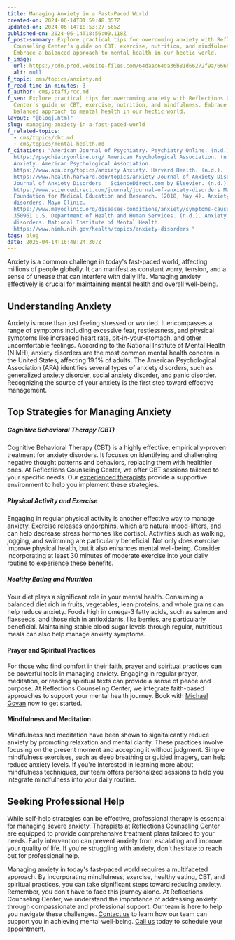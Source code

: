 ```yaml
---
title: Managing Anxiety in a Fast-Paced World
created-on: 2024-06-14T01:59:48.357Z
updated-on: 2024-06-14T18:53:27.565Z
published-on: 2024-06-14T18:56:00.118Z
f_post-summary: Explore practical tips for overcoming anxiety with Reflections
  Counseling Center’s guide on CBT, exercise, nutrition, and mindfulness.
  Embrace a balanced approach to mental health in our hectic world.
f_image:
  url: https://cdn.prod.website-files.com/64daac64da36b81d66272f9a/666ba3dd999cf380d2c662d4_b5c06704-2490-4c60-b07c-276b99027a36.jpg
  alt: null
f_topic: cms/topics/anxiety.md
f_read-time-in-minutes: 3
f_author: cms/staff/rcc.md
f_seo: Explore practical tips for overcoming anxiety with Reflections Counseling
  Center’s guide on CBT, exercise, nutrition, and mindfulness. Embrace a
  balanced approach to mental health in our hectic world.
layout: "[blog].html"
slug: managing-anxiety-in-a-fast-paced-world
f_related-topics:
  - cms/topics/cbt.md
  - cms/topics/mental-health.md
f_citations: "American Journal of Psychiatry. Psychiatry Online. (n.d.).
  https://psychiatryonline.org/ American Psychological Association. (n.d.).
  Anxiety. American Psychological Association.
  https://www.apa.org/topics/anxiety Anxiety. Harvard Health. (n.d.).
  https://www.health.harvard.edu/topics/anxiety Journal of Anxiety Disorders.
  Journal of Anxiety Disorders | ScienceDirect.com by Elsevier. (n.d.).
  https://www.sciencedirect.com/journal/journal-of-anxiety-disorders Mayo
  Foundation for Medical Education and Research. (2018, May 4). Anxiety
  disorders. Mayo Clinic.
  https://www.mayoclinic.org/diseases-conditions/anxiety/symptoms-causes/syc-20\
  350961 U.S. Department of Health and Human Services. (n.d.). Anxiety
  disorders. National Institute of Mental Health.
  https://www.nimh.nih.gov/health/topics/anxiety-disorders "
tags: blog
date: 2025-04-14T16:48:24.307Z
---
```


Anxiety is a common challenge in today's fast-paced world, affecting millions of people globally. It can manifest as constant worry, tension, and a sense of unease that can interfere with daily life. Managing anxiety effectively is crucial for maintaining mental health and overall well-being. 

Understanding Anxiety
---------------------

Anxiety is more than just feeling stressed or worried. It encompasses a range of symptoms including excessive fear, restlessness, and physical symptoms like increased heart rate, pit-in-your-stomach, and other uncomfortable feelings. According to the National Institute of Mental Health (NIMH), anxiety disorders are the most common mental health concern in the United States, affecting 19.1% of adults. The American Psychological Association (APA) identifies several types of anxiety disorders, such as generalized anxiety disorder, social anxiety disorder, and panic disorder. Recognizing the source of your anxiety is the first step toward effective management.

**Top Strategies for Managing Anxiety**
---------------------------------------

##### **Cognitive Behavioral Therapy (CBT)**

Cognitive Behavioral Therapy (CBT) is a highly effective, empirically-proven treatment for anxiety disorders. It focuses on identifying and challenging negative thought patterns and behaviors, replacing them with healthier ones. At Reflections Counseling Center, we offer CBT sessions tailored to your specific needs. Our [experienced therapists](/staff) provide a supportive environment to help you implement these strategies.

##### **Physical Activity and Exercise**

Engaging in regular physical activity is another effective way to manage anxiety. Exercise releases endorphins, which are natural mood-lifters, and can help decrease stress hormones like cortisol. Activities such as walking, jogging, and swimming are particularly beneficial. Not only does exercise improve physical health, but it also enhances mental well-being. Consider incorporating at least 30 minutes of moderate exercise into your daily routine to experience these benefits.

##### **Healthy Eating and Nutrition**

Your diet plays a significant role in your mental health. Consuming a balanced diet rich in fruits, vegetables, lean proteins, and whole grains can help reduce anxiety. Foods high in omega-3 fatty acids, such as salmon and flaxseeds, and those rich in antioxidants, like berries, are particularly beneficial. Maintaining stable blood sugar levels through regular, nutritious meals can also help manage anxiety symptoms.

#### **Prayer and Spiritual Practices**

For those who find comfort in their faith, prayer and spiritual practices can be powerful tools in managing anxiety. Engaging in regular prayer, meditation, or reading spiritual texts can provide a sense of peace and purpose. At Reflections Counseling Center, we integrate faith-based approaches to support your mental health journey. Book with [Michael Govan](/staff/michael-govan) now to get started. 

#### **Mindfulness and Meditation**

Mindfulness and meditation have been shown to signifaicantly reduce anxiety by promoting relaxation and mental clarity. These practices involve focusing on the present moment and accepting it without judgment. Simple mindfulness exercises, such as deep breathing or guided imagery, can help reduce anxiety levels. If you're interested in learning more about mindfulness techniques, our team offers personalized sessions to help you integrate mindfulness into your daily routine.

**Seeking Professional Help**
-----------------------------

While self-help strategies can be effective, professional therapy is essential for managing severe anxiety. [Therapists at Reflections Counseling Center](/staff) are equipped to provide comprehensive treatment plans tailored to your needs. Early intervention can prevent anxiety from escalating and improve your quality of life. If you're struggling with anxiety, don't hesitate to reach out for professional help.

Managing anxiety in today's fast-paced world requires a multifaceted approach. By incorporating mindfulness, exercise, healthy eating, CBT, and spiritual practices, you can take significant steps toward reducing anxiety. Remember, you don't have to face this journey alone. At Reflections Counseling Center, we understand the importance of addressing anxiety through compassionate and professional support. Our team is here to help you navigate these challenges. [Contact us](/staff/faith-harrak) to learn how our team can support you in achieving mental well-being. [Call us](tel:+1-(248)-524-0050) today to schedule your appointment.
